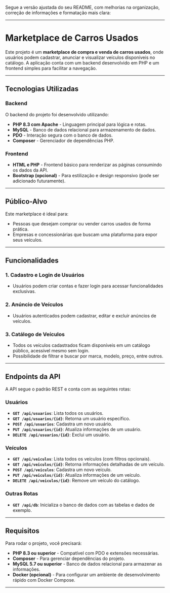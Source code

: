 Segue a versão ajustada do seu README, com melhorias na organização, correção de informações e formatação mais clara:

---

# **Marketplace de Carros Usados**

Este projeto é um **marketplace de compra e venda de carros usados**, onde usuários podem cadastrar, anunciar e visualizar veículos disponíveis no catálogo. A aplicação conta com um backend desenvolvido em PHP e um frontend simples para facilitar a navegação.

---

## **Tecnologias Utilizadas**

### **Backend**
O backend do projeto foi desenvolvido utilizando:
- **PHP 8.3 com Apache** - Linguagem principal para lógica e rotas.
- **MySQL** - Banco de dados relacional para armazenamento de dados.
- **PDO** - Interação segura com o banco de dados.
- **Composer** - Gerenciador de dependências PHP.

### **Frontend**
- **HTML e PHP** - Frontend básico para renderizar as páginas consumindo os dados da API.
- **Bootstrap (opcional)** - Para estilização e design responsivo (pode ser adicionado futuramente).

---

## **Público-Alvo**

Este marketplace é ideal para:
- Pessoas que desejam comprar ou vender carros usados de forma prática.
- Empresas e concessionárias que buscam uma plataforma para expor seus veículos.

---

## **Funcionalidades**

### **1. Cadastro e Login de Usuários**
- Usuários podem criar contas e fazer login para acessar funcionalidades exclusivas.

### **2. Anúncio de Veículos**
- Usuários autenticados podem cadastrar, editar e excluir anúncios de veículos.

### **3. Catálogo de Veículos**
- Todos os veículos cadastrados ficam disponíveis em um catálogo público, acessível mesmo sem login.
- Possibilidade de filtrar e buscar por marca, modelo, preço, entre outros.

---

## **Endpoints da API**

A API segue o padrão REST e conta com as seguintes rotas:

### **Usuários**
- **`GET /api/usuarios`**: Lista todos os usuários.
- **`GET /api/usuarios/{id}`**: Retorna um usuário específico.
- **`POST /api/usuarios`**: Cadastra um novo usuário.
- **`PUT /api/usuarios/{id}`**: Atualiza informações de um usuário.
- **`DELETE /api/usuarios/{id}`**: Exclui um usuário.

### **Veículos**
- **`GET /api/veiculos`**: Lista todos os veículos (com filtros opcionais).
- **`GET /api/veiculos/{id}`**: Retorna informações detalhadas de um veículo.
- **`POST /api/veiculos`**: Cadastra um novo veículo.
- **`PUT /api/veiculos/{id}`**: Atualiza informações de um veículo.
- **`DELETE /api/veiculos/{id}`**: Remove um veículo do catálogo.

### **Outras Rotas**
- **`GET /api/db`**: Inicializa o banco de dados com as tabelas e dados de exemplo.

---

## **Requisitos**

Para rodar o projeto, você precisará:
- **PHP 8.3 ou superior** - Compatível com PDO e extensões necessárias.
- **Composer** - Para gerenciar dependências do projeto.
- **MySQL 5.7 ou superior** - Banco de dados relacional para armazenar as informações.
- **Docker (opcional)** - Para configurar um ambiente de desenvolvimento rápido com Docker Compose.

---